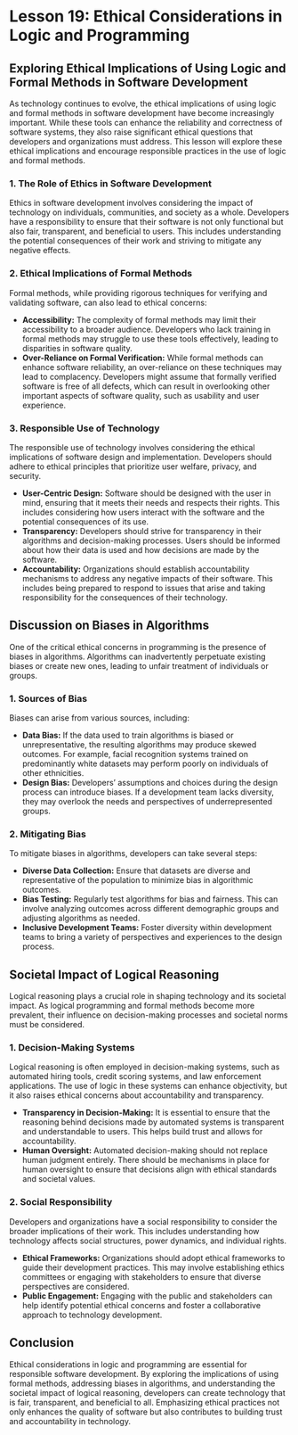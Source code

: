 # Lesson 19: Ethical Considerations in Logic and Programming

## Exploring Ethical Implications of Using Logic and Formal Methods in Software Development

As technology continues to evolve, the ethical implications of using logic and formal methods in software development have become increasingly important. While these tools can enhance the reliability and correctness of software systems, they also raise significant ethical questions that developers and organizations must address. This lesson will explore these ethical implications and encourage responsible practices in the use of logic and formal methods.

### 1. The Role of Ethics in Software Development

Ethics in software development involves considering the impact of technology on individuals, communities, and society as a whole. Developers have a responsibility to ensure that their software is not only functional but also fair, transparent, and beneficial to users. This includes understanding the potential consequences of their work and striving to mitigate any negative effects.

### 2. Ethical Implications of Formal Methods

Formal methods, while providing rigorous techniques for verifying and validating software, can also lead to ethical concerns:

- **Accessibility:** The complexity of formal methods may limit their accessibility to a broader audience. Developers who lack training in formal methods may struggle to use these tools effectively, leading to disparities in software quality.
- **Over-Reliance on Formal Verification:** While formal methods can enhance software reliability, an over-reliance on these techniques may lead to complacency. Developers might assume that formally verified software is free of all defects, which can result in overlooking other important aspects of software quality, such as usability and user experience.

### 3. Responsible Use of Technology

The responsible use of technology involves considering the ethical implications of software design and implementation. Developers should adhere to ethical principles that prioritize user welfare, privacy, and security.

- **User-Centric Design:** Software should be designed with the user in mind, ensuring that it meets their needs and respects their rights. This includes considering how users interact with the software and the potential consequences of its use.
- **Transparency:** Developers should strive for transparency in their algorithms and decision-making processes. Users should be informed about how their data is used and how decisions are made by the software.
- **Accountability:** Organizations should establish accountability mechanisms to address any negative impacts of their software. This includes being prepared to respond to issues that arise and taking responsibility for the consequences of their technology.

## Discussion on Biases in Algorithms

One of the critical ethical concerns in programming is the presence of biases in algorithms. Algorithms can inadvertently perpetuate existing biases or create new ones, leading to unfair treatment of individuals or groups.

### 1. Sources of Bias

Biases can arise from various sources, including:

- **Data Bias:** If the data used to train algorithms is biased or unrepresentative, the resulting algorithms may produce skewed outcomes. For example, facial recognition systems trained on predominantly white datasets may perform poorly on individuals of other ethnicities.
- **Design Bias:** Developers’ assumptions and choices during the design process can introduce biases. If a development team lacks diversity, they may overlook the needs and perspectives of underrepresented groups.

### 2. Mitigating Bias

To mitigate biases in algorithms, developers can take several steps:

- **Diverse Data Collection:** Ensure that datasets are diverse and representative of the population to minimize bias in algorithmic outcomes.
- **Bias Testing:** Regularly test algorithms for bias and fairness. This can involve analyzing outcomes across different demographic groups and adjusting algorithms as needed.
- **Inclusive Development Teams:** Foster diversity within development teams to bring a variety of perspectives and experiences to the design process.

## Societal Impact of Logical Reasoning

Logical reasoning plays a crucial role in shaping technology and its societal impact. As logical programming and formal methods become more prevalent, their influence on decision-making processes and societal norms must be considered.

### 1. Decision-Making Systems

Logical reasoning is often employed in decision-making systems, such as automated hiring tools, credit scoring systems, and law enforcement applications. The use of logic in these systems can enhance objectivity, but it also raises ethical concerns about accountability and transparency.

- **Transparency in Decision-Making:** It is essential to ensure that the reasoning behind decisions made by automated systems is transparent and understandable to users. This helps build trust and allows for accountability.
- **Human Oversight:** Automated decision-making should not replace human judgment entirely. There should be mechanisms in place for human oversight to ensure that decisions align with ethical standards and societal values.

### 2. Social Responsibility

Developers and organizations have a social responsibility to consider the broader implications of their work. This includes understanding how technology affects social structures, power dynamics, and individual rights.

- **Ethical Frameworks:** Organizations should adopt ethical frameworks to guide their development practices. This may involve establishing ethics committees or engaging with stakeholders to ensure that diverse perspectives are considered.
- **Public Engagement:** Engaging with the public and stakeholders can help identify potential ethical concerns and foster a collaborative approach to technology development.

## Conclusion

Ethical considerations in logic and programming are essential for responsible software development. By exploring the implications of using formal methods, addressing biases in algorithms, and understanding the societal impact of logical reasoning, developers can create technology that is fair, transparent, and beneficial to all. Emphasizing ethical practices not only enhances the quality of software but also contributes to building trust and accountability in technology.